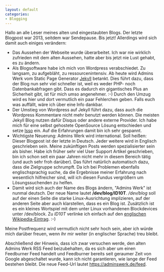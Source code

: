 ```yaml
---
layout: default
categories:
- Blogging
---
```

Hallo an alle Leser meines alten und eingestaubten Blogs. Der letzte Blogpost war 2013, seitdem war Sendepause. Bis jetzt! Allerdings wird sich damit auch einiges verändern:

* Das Aussehen der Webseite wurde überarbeitet. Ich war nie wirklich zufrieden mit dem alten Aussehen, hatte aber bis jetzt nie Lust gehabt, es zu ändern.
* Als Blogsoftware habe ich mich von Wordpress verabschiedet. Zu langsam, zu aufgebläht, zu ressourcenintensiv. Ab heute wird Admins Werk vom Static Page Generator <a href="https://jekyllrb.com/">Jekyll</a> betankt. Dies führt dazu, dass der Blog nun sehr viel schneller ist, weil es weder PHP- noch Datenbankabfragen gibt. Dass es dadurch ein gigantisches Plus an Sicherheit gibt, ist für mich umso angenehmer. :-) Durch den Umzug wird es hier und dort vermutlich ein paar Fehlerchen geben. Falls euch was auffällt, wäre ich über eine Info dankbar.
* Der Umstieg von Wordpress auf Jekyll führt dazu, dass auch die Wordpress Kommentare nicht mehr benutzt werden können. Die meisten Jekyll Blog nutzen dafür Disqus oder andere externe Provider. Ich habe mich für eine selbst gehostete OpenSource Lösung entschieden und setze <a href="http://posativ.org/isso/">Isso</a> ein. Auf die Erfahrungen damit bin ich sehr gespannt.
* Wichtigste Neuerung: Admins Werk wird international. Soll heißen: Dieser Blogpost ist der letzte in Deutsch. Jeder weitere wird in Englisch geschrieben sein. Meine zukünftigen Posts werden spezialisierter sein als bisher. Habe ich früher sehr viel User Support Artikel geschrieben, bin ich schon seit ein paar Jahren nicht mehr in diesem Bereich tätig (und auch sehr froh darüber). Das führt natürlich automatisch dazu, dass die Zielgruppe schrumpft. Da ich bei Problemen ebenfalls englischsprachig suche, da die Ergebnisse meiner Erfahrung nach wesentlich hilfreicher sind, will ich diesen Fundus vergrößern um Lösungssuchenden zu helfen.
* Damit wird sich auch der Name des Blogs ändern, "Admins Werk" ist nunmal deutsch. Der neue Name lautet **/dev/blog/ID10T**. */dev/blog* soll auf der einen Seite die starke Linux-Ausrichtung implizieren, auf der anderen Seite aber auch klarstellen, dass es ein Blog ist. Zusätzlich ist es ein kleines Wortspiel mit dem unter Linux vorhandenen Blockdevices unter /dev/block. Zu *ID10T* verlinke ich einfach auf den <a href="https://en.wikipedia.org/wiki/ID10T">englischen Wikipedia-Eintrag</a>. :-)

Meine Postfrequenz wird vermutlich nicht sehr hoch sein, aber ich würde mich darüber freuen, wenn ihr mir weiter (in englischer Sprache) treu bleibt.

Abschließend der Hinweis, dass ich zwar versuchen werde, den alten Admins Werk RSS Feed beizubehalten, da es sich aber um einen Feedburner Feed handelt und Feedburner bereits seit geraumer Zeit von Google abgeschaltet wurde, kann ich nicht garantieren, wie lange der Feed bestehen bleibt. Die neue Feed-Url lautet <a href="https://adminswerk.de/feed">https://adminswerk.de/feed</a>.
